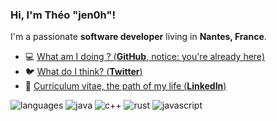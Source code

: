 ### Hi, I'm Théo "jen0h"!

I'm a passionate **software developer** living in **Nantes, France**.

- 💻  [What am I doing ? (**GitHub**, notice: you're already here)](https://github.com/jenoh)
- 🐦  [What do I think? (**Twitter**)](https://twitter.com/jen0h_)
- 🏹  [Curriculum vitae, the path of my life (**LinkedIn**)](https://www.linkedin.com/in/th%C3%A9o-m%C3%A9min-76044a158)

![languages](https://img.shields.io/static/v1?label=&message=languages:&color=555&style=flat-square)
![java](https://img.shields.io/static/v1?logo=java&label=&message=java&color=111&logoColor=AAA&style=flat-square)
![c++](https://img.shields.io/static/v1?logo=cplusplus&label=&message=Cpp&color=111&logoColor=AAA&style=flat-square)
![rust](https://img.shields.io/static/v1?logo=rust&label=&message=rust&color=111&logoColor=AAA&style=flat-square)
![javascript](https://img.shields.io/static/v1?logo=javascript&label=&message=javascript&color=111&logoColor=AAA&style=flat-square)

